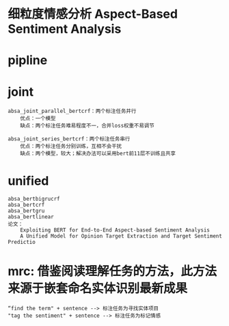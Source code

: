# 细粒度情感分析 Aspect-Based Sentiment Analysis

# pipline


# joint
    absa_joint_parallel_bertcrf：两个标注任务并行
        优点：一个模型
        缺点：两个标注任务难易程度不一，合并loss权重不易调节
        
    absa_joint_series_bertcrf：两个标注任务串行
        优点：两个标注任务分别训练，互相不会干扰
        缺点：两个模型，较大；解决办法可以采用bert前11层不训练且共享
    
# unified
    absa_bertbigrucrf
    absa_bertcrf
    absa_bertgru
    absa_bertlinear
    论文：
        Exploiting BERT for End-to-End Aspect-based Sentiment Analysis
        A Unified Model for Opinion Target Extraction and Target Sentiment Predictio
        
# mrc: 借鉴阅读理解任务的方法，此方法来源于嵌套命名实体识别最新成果
    “find the term" + sentence --> 标注任务为寻找实体项目
    "tag the sentiment" + sentence --> 标注任务为标记情感